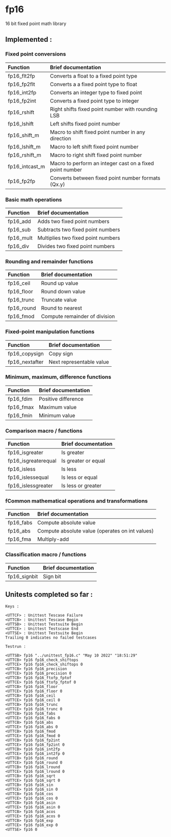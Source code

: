 # fp16
16 bit fixed point math library  

## Implemented :
### Fixed point conversions  
|Function|Brief documentation|
|:-|:-|
|fp16_flt2fp|Converts a float to a fixed point type|
|fp16_fp2flt|Converts a a fixed point type to float|  
|fp16_int2fp|Converts an integer type to fixed point|
|fp16_fp2int|Converts a fixed point type to integer|
|fp16_rshift|Right shifts fixed point number with rounding LSB|
|fp16_lshift|Left shifts fixed point number|
|fp16_shift_m|Macro to shift fixed point number in any direction|
|fp16_lshift_m|Macro to left shift fixed point number|
|fp16_rshift_m|Macro to right shift fixed point number|
|fp16_intcast_m|Macro to perform an integer cast on a fixed point number|
|fp16_fp2fp|Converts between fixed point number formats (Qx.y)|

### Basic math operations 
|Function|Brief documentation|
|:-|:-|
fp16_add|Adds two fixed point numbers|
fp16_sub|Subtracts two fixed point numbers|
fp16_mult|Multiplies two fixed point numbers|
fp16_div|Divides two fixed point numbers|

### Rounding and remainder functions
|Function|Brief documentation|
|:-|:-|
|fp16_ceil|Round up value|
|fp16_floor|Round down value|
|fp16_trunc|Truncate value|
|fp16_round|Round to nearest|
|fp16_fmod|Compute remainder of division|


### Fixed-point manipulation functions
|Function|Brief documentation|
|:-|:-|
|fp16_copysign|Copy sign|
|fp16_nextafter| Next representable value|

### Minimum, maximum, difference functions
|Function|Brief documentation|
|:-|:-|
|fp16_fdim|Positive difference|
|fp16_fmax|Maximum value|
|fp16_fmin|Minimum value|

### Comparison macro / functions 
|Function|Brief documentation|
|:-|:-|
|fp16_isgreater|Is greater|
|fp16_isgreaterequal|Is greater or equal|
|fp16_isless|Is less|
|fp16_islessequal|Is less or equal|
|fp16_islessgreater|Is less or greater|

### fCommon mathematical operations and transformations 
|Function|Brief documentation|
|:-|:-|
|fp16_fabs|Compute absolute value|
|fp16_abs|Compute absolute value (operates on int values)|
|fp16_fma|Multiply-add|

### Classification macro / functions 
|Function|Brief documentation|
|:-|:-|
|fp16_signbit|Sign bit|


## Unitests completed so far :

```
Keys :

<UTTCF> : Unittest Tescase Failure 
<UTTCB> : Unittest Tescase Begin 
<UTTSB> : Unittest Testsuite Begin 
<UTTCE> : Unittest Testscase End 
<UTTSE> : Unittest Testsuite Begin     
Trailing 0 indicates no failed testcases    

Testrun :

<UTTSB> fp16 "../unittest_fp16.c" "May 10 2022" "18:51:29"
<UTTCB> fp16 fp16_check_shiftops
<UTTCE> fp16 fp16_check_shiftops 0
<UTTCB> fp16 fp16_precision
<UTTCE> fp16 fp16_precision 0
<UTTCB> fp16 fp16_ftofp_fptof
<UTTCE> fp16 fp16_ftofp_fptof 0
<UTTCB> fp16 fp16_floor
<UTTCE> fp16 fp16_floor 0
<UTTCB> fp16 fp16_ceil
<UTTCE> fp16 fp16_ceil 0
<UTTCB> fp16 fp16_trunc
<UTTCE> fp16 fp16_trunc 0
<UTTCB> fp16 fp16_fabs
<UTTCE> fp16 fp16_fabs 0
<UTTCB> fp16 fp16_abs
<UTTCE> fp16 fp16_abs 0
<UTTCB> fp16 fp16_fmod
<UTTCE> fp16 fp16_fmod 0
<UTTCB> fp16 fp16_fp2int
<UTTCE> fp16 fp16_fp2int 0
<UTTCB> fp16 fp16_int2fp
<UTTCE> fp16 fp16_int2fp 0
<UTTCB> fp16 fp16_round
<UTTCE> fp16 fp16_round 0
<UTTCB> fp16 fp16_lround
<UTTCE> fp16 fp16_lround 0
<UTTCB> fp16 fp16_sqrt
<UTTCE> fp16 fp16_sqrt 0
<UTTCB> fp16 fp16_sin
<UTTCE> fp16 fp16_sin 0
<UTTCB> fp16 fp16_cos
<UTTCE> fp16 fp16_cos 0
<UTTCB> fp16 fp16_asin
<UTTCE> fp16 fp16_asin 0
<UTTCB> fp16 fp16_acos
<UTTCE> fp16 fp16_acos 0
<UTTCB> fp16 fp16_exp
<UTTCE> fp16 fp16_exp 0
<UTTSE> fp16 0


```
